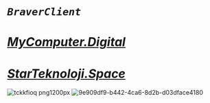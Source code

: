 #  ***`BraverClient`***
# ***[MyComputer.Digital](https://mycomputer.digital/Fast-pages/)***
# ***[StarTeknoloji.Space](https://tdljt22b-4000.euw.devtunnels.ms)***
![tckkfioq png1200px](https://github.com/BraverClient/HelloWorld/assets/93947784/9d48f394-eb5b-45a5-867b-aedff0d0c490)
![9e909df9-b442-4ca6-8d2b-d03dface4180](https://github.com/BraverClient/HelloWorld/assets/93947784/9900458f-5473-461b-b827-de4f5c89bd8f)
